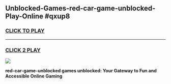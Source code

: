 
## Unblocked-Games-red-car-game-unblocked-Play-Online #qxup8
<h3>
<a href="https://news.freeplayer.one?title=red-car-game-unblocked&ref=3">CLICK TO PLAY</a></h3>
<hr>

<h3>
<a href="https://news.freeplayer.one?title=red-car-game-unblocked&ref=3">CLICK 2 PLAY</a>
  
</h3>

<a href="https://news.freeplayer.one?title=red-car-game-unblocked&ref=3"><img src="https://clearcache.store/games.png"></a>


**red-car-game-unblocked games unblocked: Your Gateway to Fun and Accessible Online Gaming**
